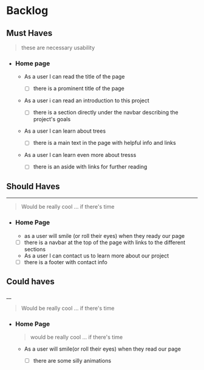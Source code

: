# Backlog
## Must Haves
> these are necessary usability

* ### Home page
  * As a user I can read the title of the page 

    - [ ] there is a prominent title of the page

  *  As a user i can read an introduction to this project
     - [ ] there is a section directly under the navbar describing the project's goals
  * As a user I can learn about trees
    - [ ]  there is a main text in the page with helpful info and links
  * As a user I can learn even more about tresss
  
    - [ ] there is an aside with links for further reading

## Should Haves
___
> Would be really cool ... if there's time
 * ### Home Page
  
    * as a user will smile (or roll their eyes) when they ready our page 
     - [ ] there is a navbar at the top of the page with links to the different sections
    * As a user I can contact us to learn more about our project 
     - [ ] there is a footer with contact info

## Could haves
__
> Would be really cool ... if there's time
* ### Home Page
  > would be really cool ... if there's time
  * As a user will smile(or roll their eyes) when they read our page 
     - [ ] there are some silly animations
  